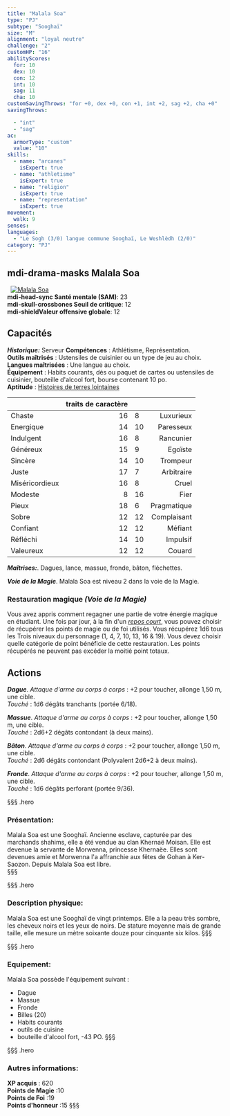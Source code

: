 ```yaml
---
title: "Malala Soa"
type: "PJ"
subtype: "Sooghaï"
size: "M"
alignment: "loyal neutre"
challenge: "2"
customHP: "16"
abilityScores:
  for: 10
  dex: 10
  con: 12
  int: 10
  sag: 11
  cha: 10
customSavingThrows: "for +0, dex +0, con +1, int +2, sag +2, cha +0"
savingThrows:

  - "int"
  - "sag"
ac:
  armorType: "custom"
  value: "10"
skills:
  - name: "arcanes"
    isExpert: true
  - name: "athletisme"
    isExpert: true
  - name: "religion"
    isExpert: true
  - name: "representation"
    isExpert: true
movement:
  walk: 9
senses:
languages:
  - "Le Sogh (3/0) langue commune Sooghaï, Le Weshlèdh (2/0)"
category: "PJ"
---
```

## <v-icon>mdi-drama-masks</v-icon>  Malala Soa
&nbsp;
[![Malala Soa](https://www.douaratil.fr/illustrations/pj/malalasoa300.jpeg)](https://www.douaratil.fr/illustrations/pj/malalasoa.jpeg)  
**<v-icon>mdi-head-sync</v-icon> Santé mentale (SAM)**: 23        
**<v-icon>mdi-skull-crossbones</v-icon> Seuil de critique**: 12          
**<v-icon>mdi-shield</v-icon>Valeur offensive globale**: 12    
## Capacités
_**Historique:**_ Serveur
**Compétences** : Athlétisme, Représentation.  
**Outils maîtrisés** : Ustensiles de cuisinier ou un type de jeu au choix.  
**Langues maîtrisées** : Une langue au choix.  
**Équipement** : Habits courants, dés ou paquet de cartes ou ustensiles de cuisinier, bouteille d'alcool fort, bourse contenant 10 po.  
**Aptitude** : [Histoires de terres lointaines](/personnalite-et-historique/#histoires-de-terres-lointaines)  

|  |traits de caractère|||
|:-|-:|:-|-:|
| Chaste| 16 | 8| Luxurieux |
| Energique| 14 | 10| Paresseux |
| Indulgent| 16 | 8|  Rancunier|
| Généreux| 15 |9 |Egoïste  |
| Sincère| 14 |10 | Trompeur |
|Juste | 17 | 7| Arbitraire |
| Miséricordieux|16 | 8| Cruel |
| Modeste| 8 | 16|  Fier|
| Pieux| 18 |6 |  Pragmatique|
|Sobre | 12 | 12| Complaisant |
|Confiant | 12 |12 | Méfiant |
|Réfléchi | 14 |10 | Impulsif|
|Valeureux| 12 |12 | Couard|

_**Maîtrises:**_. Dagues, lance, massue, fronde, bâton, fléchettes.  

_**Voie de la Magie**_. Malala Soa est niveau 2 dans la voie de la Magie.  

### Restauration magique _*(Voie de la Magie)*_
Vous avez appris comment regagner une partie de votre énergie magique en étudiant. Une fois par jour, à la fin d'un [_repos court_](/gerer-la-sante-du-personnage/#repos-court), vous pouvez choisir de récupérer les points de magie ou de foi utilisés. Vous récupérez 1d6 tous les Trois niveaux du personnage (1, 4, 7, 10, 13, 16 & 19). Vous devez choisir quelle catégorie de point bénéficie de cette restauration. Les points récupérés ne peuvent pas excéder la moitié point totaux.

## Actions  
_**Dague**_. _Attaque d'arme au corps à corps_ : +2 pour toucher, allonge 1,50 m, une cible.  
_Touché_ : 1d6 dégâts tranchants (portée 6/18).  

_**Massue**_. _Attaque d'arme au corps à corps_ : +2 pour toucher, allonge 1,50 m, une cible.  
_Touché_ : 2d6+2 dégâts contondant (à deux mains).  

_**Bâton**_. _Attaque d'arme au corps à corps_ : +2 pour toucher, allonge 1,50 m, une cible.  
_Touché_ : 2d6 dégâts contondant (Polyvalent 2d6+2 à deux mains).  

_**Fronde**_. _Attaque d'arme au corps à corps_ : +2 pour toucher, allonge 1,50 m, une cible.  
_Touché_ : 1d6 dégâts perforant (portée 9/36).  



§§§ .hero
### Présentation:  
Malala Soa est une Sooghaï. Ancienne esclave, capturée par des marchands shahims, elle a été vendue au clan Khernaë Moisan. Elle est devenue la servante de Morwenna, princesse Khernaëe. Elles sont devenues amie et Morwenna l'a affranchie aux fêtes de Gohan à Ker-Saozon. Depuis Malala Soa est libre.  
§§§

§§§ .hero
### Description physique:  
Malala Soa est une Sooghaï de vingt printemps. Elle a la peau très sombre, les cheveux noirs et les yeux de noirs. De stature moyenne mais de grande taille, elle mesure un mètre soixante douze pour cinquante six kilos.
§§§

§§§ .hero
### Equipement:  
Malala Soa possède l'équipement suivant :
- Dague
- Massue
- Fronde
- Billes (20)
- Habits courants
- outils de cuisine
- bouteille d'alcool fort, -43 PO.
§§§

§§§ .hero
### Autres informations:  
**XP acquis** : 620  
**Points de Magie** :10  
**Points de Foi** :19   
**Points d'honneur** :15
§§§

